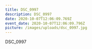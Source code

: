 ```yaml
---
title: DSC_0997
description: DSC_0997
date: 2020-10-07T12:06:09.769Z
event_date: 2020-10-07T12:06:09.796Z
picture: /images/uploads/dsc_0997.jpg
---
```

DSC_0997